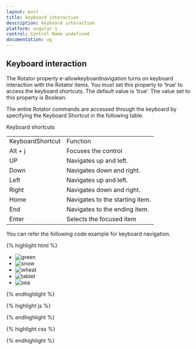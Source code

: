```yaml
---
layout: post
title: keyboard interaction
description: keyboard interaction
platform: angular-1
control: Control Name undefined
documentation: ug
---
```


## Keyboard interaction

The Rotator property e-allowkeyboardnavigation turns on keyboard interaction with the Rotator items. You must set this property to ‘true’ to access the keyboard shortcuts. The default value is ‘true’. The value set to this property is Boolean.

The entire Rotator commands are accessed through the keyboard by specifying the Keyboard Shortcut in the following table.

Keyboard shortcuts

<table>
<tr>
<td>
KeyboardShortcut</td><td>
Function</td></tr>
<tr>
<td>
Alt + j</td><td>
Focuses the control</td></tr>
<tr>
<td>
UP</td><td>
Navigates up and left.</td></tr>
<tr>
<td>
Down</td><td>
Navigates down and right.</td></tr>
<tr>
<td>
Left</td><td>
Navigates up and left.</td></tr>
<tr>
<td>
Right</td><td>
Navigates down and right.</td></tr>
<tr>
<td>
Home</td><td>
Navigates to the starting item.</td></tr>
<tr>
<td>
End</td><td>
Navigates to the ending item.</td></tr>
<tr>
<td>
Enter</td><td>
Selects the focused item</td></tr>
</table>
You can refer the following code example for keyboard navigation.

{% highlight html %}



<ul id="sliderContent" ej-rotator e-slideWidth="600px" e-slideHeight="350px" e-showPager="true" e-showCaption="true" e-showThumbnail="thumbnail" e-thumbnailSourceID="thumbnailId" e-showPlayButton="true" e-isResponsive="true">
<li><img class="image" src="http://js.syncfusion.com/demos/web/content/images/rotator/green.jpg" title="green" /></li>
        <li><img class="image" src="http://js.syncfusion.com/demos/web/content/images/rotator/snow.jpg" title="snow" /></li>
        <li><img class="image" src="http://js.syncfusion.com/demos/web/content/images/rotator/wheat.jpg" title="wheat" /></li>
        <li><img class="image" src="http://js.syncfusion.com/demos/web/content/images/rotator/tablet.jpg" title="tablet" /></li>
        <li><img class="image" src="http://js.syncfusion.com/demos/web/content/images/rotator/sea.jpg" title="sea" /></li>					</ul>

<ul id="thumbElement" style="display: none">
<li><img class="image" src="http://js.syncfusion.com/demos/web/content/images/rotator/green.jpg" title="green" /></li>
        <li><img class="image" src="http://js.syncfusion.com/demos/web/content/images/rotator/snow.jpg" title="snow" /></li>
        <li><img class="image" src="http://js.syncfusion.com/demos/web/content/images/rotator/wheat.jpg" title="wheat" /></li>
        <li><img class="image" src="http://js.syncfusion.com/demos/web/content/images/rotator/tablet.jpg" title="tablet" /></li>
        <li><img class="image" src="http://js.syncfusion.com/demos/web/content/images/rotator/sea.jpg" title="sea" /></li>					</ul>
</div>



{% endhighlight %}



{% highlight js %}


<script>
angular.module('rotatApp', ['ejangular']).controller('RotatCtrl', function ($scope) {
        });
        $(function () {
            //Control focus key
            $(document).on("keydown", function (e) {
                if (e.altKey && e.keyCode === 74) { // j- key code.
                    $("#slidercontent")[0].focus();
                }
            });
        });

    </script>




{% endhighlight %}



{% highlight css %}


<style type="text/css" class="cssStyles">
       .e-rotator-wrap .e-thumb .e-thumb-items li img {
        width: 130px;
        height: 82px;
    }
</style>



{% endhighlight %}





